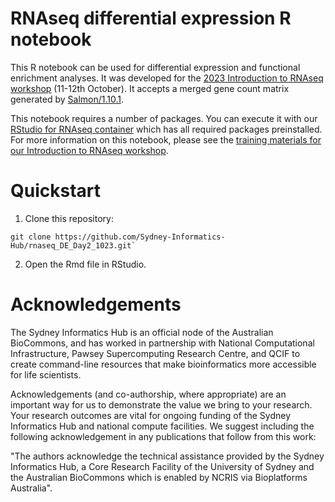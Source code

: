 # RNAseq differential expression R notebook 

This R notebook can be used for differential expression and functional enrichment analyses. It was developed for the [2023 Introduction to RNAseq workshop](https://sydney-informatics-hub.github.io/rnaseq-workshop-2023/) (11-12th October). It accepts a merged gene count matrix generated by [Salmon/1.10.1](https://combine-lab.github.io/salmon/). 

This notebook requires a number of packages. You can execute it with our [RStudio for RNAseq container](https://github.com/Sydney-Informatics-Hub/Rstudio-rnaseq-contained) which has all required packages preinstalled. For more information on this notebook, please see the [training materials for our Introduction to RNAseq workshop](https://sydney-informatics-hub.github.io/rnaseq-workshop-2023/).  

# Quickstart

1. Clone this repository: 

```
git clone https://github.com/Sydney-Informatics-Hub/rnaseq_DE_Day2_1023.git`
```

2. Open the Rmd file in RStudio. 

# Acknowledgements 

The Sydney Informatics Hub is an official node of the Australian BioCommons, and has worked in partnership with National Computational Infrastructure, Pawsey Supercomputing Research Centre, and QCIF to create command-line resources that make bioinformatics more accessible for life scientists. 

Acknowledgements (and co-authorship, where appropriate) are an important way for us to demonstrate the value we bring to your research. Your research outcomes are vital for ongoing funding of the Sydney Informatics Hub and national compute facilities. We suggest including the following acknowledgement in any publications that follow from this work:

"The authors acknowledge the technical assistance provided by the Sydney Informatics Hub, a Core Research Facility of the University of Sydney and the Australian BioCommons which is enabled by NCRIS via Bioplatforms Australia".